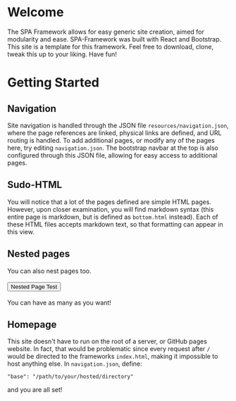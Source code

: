 # Welcome
The SPA Framework allows for easy generic site creation, aimed for modularity and ease. SPA-Framework was built with React and Bootstrap. This site is a template for this framework. Feel free to download, clone, tweak this up to your liking. Have fun!

# Getting Started
## Navigation
Site navigation is handled through the JSON file `resources/navigation.json`, where the page references are linked, physical links are defined, and URL routing is handled. To add additional pages, or modify any of the pages here, try editing `navigation.json`. The bootstrap navbar at the top is also configured through this JSON file, allowing for easy access to additional pages.

## Sudo-HTML
You will notice that a lot of the pages defined are simple HTML pages. However, upon closer examination, you will find markdown syntax (this entire page is markdown, but is defined as `bottom.html` instead). Each of these HTML files accepts markdown text, so that formatting can appear in this view.

## Nested pages
You can also nest pages too.<br/><br/><Button role="button" class="btn btn-outline-secondary" onclick="window.location.href = '/info/left/nested';">Nested Page Test</Button><br/><br/>
You can have as many as you want!
## Homepage
This site doesn't have to run on the root of a server, or GitHub pages website. In fact, that would be problematic since every request after `/` would be directed to the frameworks `index.html`, making it impossible to host anything else. In `navigation.json`, define:
```
"base": "/path/to/your/hosted/directory"
```
and you are all set!